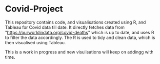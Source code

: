# Covid-Project
This repository contains code, and visualisations created using R, and Tableau for Covid data till date. It directly fetches data from "https://ourworldindata.org/covid-deaths" which is up to date, and uses R to filter the data accordingly. 
The R is used to tidy and clean data, which is then visualised using Tableau. 

This is a work in progress and new visulisations will keep on addingg with time.
